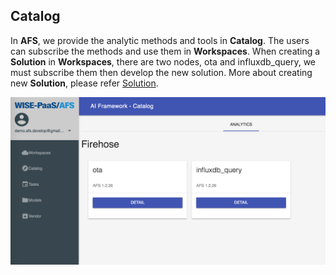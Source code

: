 ## Catalog
In **AFS**, we provide the analytic methods and tools in **Catalog**. The users can subscribe the methods and use them in **Workspaces**. When creating a **Solution** in **Workspaces**, there are two nodes, ota and influxdb_query, we must subscribe them then develop the new solution. More about creating new **Solution**, please refer [Solution](https://afs-docs.readthedocs.io/en/latest/portal/workspace.html#solution).

![](../_static/images/portal/catalog/catalog01.png)

